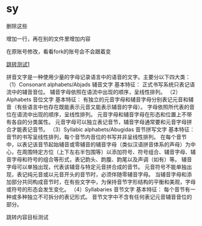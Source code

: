 # sy
删除这些

增加一行，再在别的文件里增加内容

在原账号修改，看看fork的账号会不会跟着变


[跳转测试1](#jump)



拼音文字是一种使用少量的字母记录语言中的语音的文字。主要分以下四大类：
（1）Consonant alphabets/Abjads 辅音文字
基本特征：
正式书写系统只表记语流中的辅音音位。
辅音字母依照在语流中出现的顺序，呈线性排列。
（2）Alphabets 音位文字
基本特征：
有独立的元音字母和辅音字母分别表记元音和辅音（有些语言中也存在既能表示元音又能表示辅音的字母）。
字母依照所代表的音位在语流中出现的顺序，呈线性排列。
元音字母和辅音字母在形态和位置上不带有各自的分类属性。
元音字母可以独立表记音节，辅音字母通常要和元音字母拼合才能表记音节。
（3）Syllabic alphabets/Abugidas 音节拼写文字
基本特征：
音节的书写呈线性排列，每个音节内音位的书写并非呈线性排列。
在每个音节中，以表记该音节起始辅音或零辅音的辅音字母（类似汉语拼音体系的声母）为中心，在周围特定方位（上下左右半包围等）以添加符号、符号组合、辅音字母、辅音字母和符号的组合等形式，表记韵头、韵腹、韵尾以及声调（如有）等。
辅音字母可以单独出现，代表该辅音与特定元音拼合成的音节。
元音符号不能单独出现，表记纯元音或以元音开头的音节时，必须伴随零辅音字母。
当辅音字母和添加部分共同构成音节时，在有些文字中，为保持音节字形结构的平衡和美观，字母或符号的形态会发生变化。
（4）Syllabaries 音节文字
基本特征：
每个音节有一种或多种独立不可拆分的表记形式。
音节文字中不含有任何表记元音辅音音位的部分。





















<span id="jump">跳转内容目标测试</span>

